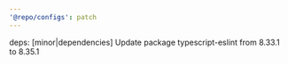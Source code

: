 ```yaml
---
'@repo/configs': patch
---
```


deps: [minor|dependencies] Update package typescript-eslint from 8.33.1 to 8.35.1
